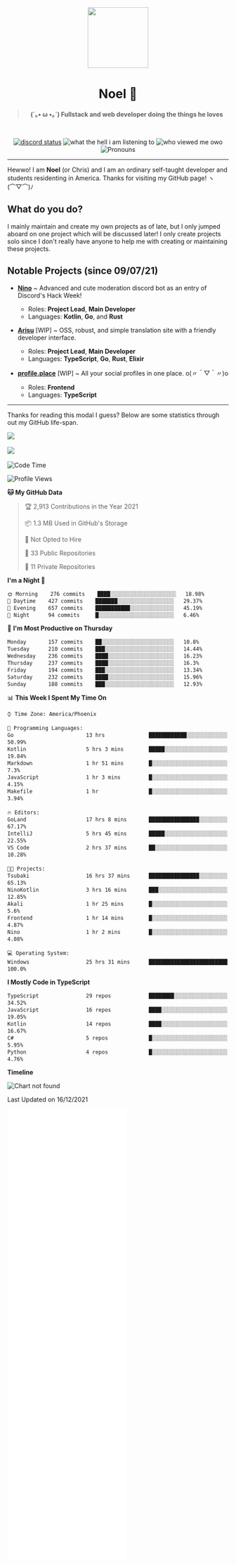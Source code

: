 <div align='center'>
  <div align='center'>
    <img
      src='https://cdn.floofy.dev/art/icons/icon_cinnamonserval.png'
      width='138'
      height='138'
    />
  </div>
  <h1>Noel 🐾</h1>
  <blockquote><strong>(´｡• ω •｡`) Fullstack and web developer doing the things he loves</strong></blockquote>

  <br />

  <a href='https://discord.com/users/280158289667555328' target='_blank'><img alt="discord status" src="https://dev.discordprofiles.me/badge/status/280158289667555328" /></a>
  <img alt="what the hell i am listening to" src="https://dev.discordprofiles.me/badge/spotify/280158289667555328" />
  <img alt="who viewed me owo" src="https://komarev.com/ghpvc/?username=auguwu" />
  <img alt='Pronouns' src='https://img.shields.io/endpoint?url=https://pronoundb.org/shields/6004d014406af11e4593a013' />
</div>

<hr />

Hewwo! I am **Noel** (or Chris) and I am an ordinary self-taught developer and students residenting in America. Thanks for visiting my GitHub page! ヽ(⌒▽⌒)ﾉ

## What do you do?
I mainly maintain and create my own projects as of late, but I only jumped aboard on one project which will be discussed later! I only create projects
solo since I don't really have anyone to help me with creating or maintaining these projects.

## Notable Projects (since 09/07/21)
- [**Nino**](https://nino.sh) ~ Advanced and cute moderation discord bot as an entry of Discord's Hack Week!
  - Roles: **Project Lead**, **Main Developer**
  - Languages: **Kotlin**, **Go**, and **Rust**

- [**Arisu**](https://arisu.land) [WIP] ~ OSS, robust, and simple translation site with a friendly developer interface.
  - Roles: **Project Lead**, **Main Developer**
  - Languages: **TypeScript**, **Go**, **Rust**, **Elixir**

- [**profile.place**](https://profile.place) [WIP] ~ All your social profiles in one place. o(〃＾▽＾〃)o
  - Roles: **Frontend**
  - Languages: **TypeScript**

---

Thanks for reading this modal I guess? Below are some statistics through out my GitHub life-span.

![](https://github-readme-stats.vercel.app/api?username=auguwu&count_private=true&show_icons=true&theme=gruvbox)

![](https://github-readme-stats.vercel.app/api/top-langs/?username=auguwu&layout=compact&theme=gruvbox)

<!--START_SECTION:waka-->
![Code Time](http://img.shields.io/badge/Code%20Time-2%2C506%20hrs%2052%20mins-blue)

![Profile Views](http://img.shields.io/badge/Profile%20Views-7-blue)

**🐱 My GitHub Data** 

> 🏆 2,913 Contributions in the Year 2021
 > 
> 📦 1.3 MB Used in GitHub's Storage 
 > 
> 🚫 Not Opted to Hire
 > 
> 📜 33 Public Repositories 
 > 
> 🔑 11 Private Repositories  
 > 
**I'm a Night 🦉** 

```text
🌞 Morning    276 commits    ████░░░░░░░░░░░░░░░░░░░░░   18.98% 
🌆 Daytime    427 commits    ███████░░░░░░░░░░░░░░░░░░   29.37% 
🌃 Evening    657 commits    ███████████░░░░░░░░░░░░░░   45.19% 
🌙 Night      94 commits     █░░░░░░░░░░░░░░░░░░░░░░░░   6.46%

```
📅 **I'm Most Productive on Thursday** 

```text
Monday       157 commits    ██░░░░░░░░░░░░░░░░░░░░░░░   10.8% 
Tuesday      210 commits    ███░░░░░░░░░░░░░░░░░░░░░░   14.44% 
Wednesday    236 commits    ████░░░░░░░░░░░░░░░░░░░░░   16.23% 
Thursday     237 commits    ████░░░░░░░░░░░░░░░░░░░░░   16.3% 
Friday       194 commits    ███░░░░░░░░░░░░░░░░░░░░░░   13.34% 
Saturday     232 commits    ████░░░░░░░░░░░░░░░░░░░░░   15.96% 
Sunday       188 commits    ███░░░░░░░░░░░░░░░░░░░░░░   12.93%

```


📊 **This Week I Spent My Time On** 

```text
⌚︎ Time Zone: America/Phoenix

💬 Programming Languages: 
Go                       13 hrs              ████████████░░░░░░░░░░░░░   50.99% 
Kotlin                   5 hrs 3 mins        █████░░░░░░░░░░░░░░░░░░░░   19.84% 
Markdown                 1 hr 51 mins        █░░░░░░░░░░░░░░░░░░░░░░░░   7.3% 
JavaScript               1 hr 3 mins         █░░░░░░░░░░░░░░░░░░░░░░░░   4.15% 
Makefile                 1 hr                █░░░░░░░░░░░░░░░░░░░░░░░░   3.94%

🔥 Editors: 
GoLand                   17 hrs 8 mins       ████████████████░░░░░░░░░   67.17% 
IntelliJ                 5 hrs 45 mins       █████░░░░░░░░░░░░░░░░░░░░   22.55% 
VS Code                  2 hrs 37 mins       ██░░░░░░░░░░░░░░░░░░░░░░░   10.28%

🐱‍💻 Projects: 
Tsubaki                  16 hrs 37 mins      ████████████████░░░░░░░░░   65.13% 
NinoKotlin               3 hrs 16 mins       ███░░░░░░░░░░░░░░░░░░░░░░   12.85% 
Akali                    1 hr 25 mins        █░░░░░░░░░░░░░░░░░░░░░░░░   5.6% 
Frontend                 1 hr 14 mins        █░░░░░░░░░░░░░░░░░░░░░░░░   4.87% 
Nino                     1 hr 2 mins         █░░░░░░░░░░░░░░░░░░░░░░░░   4.08%

💻 Operating System: 
Windows                  25 hrs 31 mins      █████████████████████████   100.0%

```

**I Mostly Code in TypeScript** 

```text
TypeScript               29 repos            ████████░░░░░░░░░░░░░░░░░   34.52% 
JavaScript               16 repos            ████░░░░░░░░░░░░░░░░░░░░░   19.05% 
Kotlin                   14 repos            ████░░░░░░░░░░░░░░░░░░░░░   16.67% 
C#                       5 repos             █░░░░░░░░░░░░░░░░░░░░░░░░   5.95% 
Python                   4 repos             █░░░░░░░░░░░░░░░░░░░░░░░░   4.76%

```


**Timeline**

![Chart not found](https://raw.githubusercontent.com/auguwu/auguwu/master/charts/bar_graph.png) 


 Last Updated on 16/12/2021
<!--END_SECTION:waka-->

![](./github-metrics.svg)
